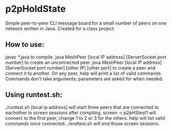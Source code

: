 # p2pHoldState
Simple peer-to-peer CLI message board for a small number of peers on one network written in Java. Created for a class project.

## How to use:
javac *.java to compile.
java MeshPeer [local IP address] [ServerSocket port number] to create an unconnected peer.
java MeshPeer [local IP address] [ServerSocket port number] [other IP] [other port] to create a peer and connect it to another.
On any peer, help will print a list of valid commands. Commands don't take arguments; parameters are asked for when needed.

## Using runtest.sh:
./runtest.sh [local ip address] will start three peers that are connected to eachother in screen sessions after compiling.
screen -r p2pHStest1 will connect to the first peer, change 1 to 2 or 3 for the others.
help will list valid commands once connected.
./endtest.sh will end those screen sessions.
